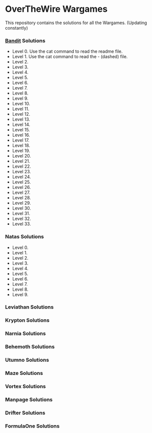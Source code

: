 # OverTheWire Wargames
This repository contains the solutions for all the Wargames. (Updating constantly)

### [Bandit](https://overthewire.org/wargames/bandit/) Solutions
* Level 0. Use the cat command to read the readme file.
* Level 1. Use the cat command to read the - (dashed) file.
* Level 2.
* Level 3.
* Level 4.
* Level 5.
* Level 6.
* Level 7.
* Level 8.
* Level 9.
* Level 10.
* Level 11.
* Level 12.
* Level 13.
* Level 14.
* Level 15.
* Level 16.
* Level 17.
* Level 18.
* Level 19.
* Level 20.
* Level 21.
* Level 22.
* Level 23.
* Level 24.
* Level 25.
* Level 26.
* Level 27.
* Level 28.
* Level 29.
* Level 30.
* Level 31.
* Level 32.
* Level 33.

### Natas Solutions
* Level 0.
* Level 1.
* Level 2.
* Level 3.
* Level 4.
* Level 5.
* Level 6.
* Level 7.
* Level 8.
* Level 9.

### Leviathan Solutions
### Krypton Solutions
### Narnia Solutions
### Behemoth Solutions
### Utumno Solutions
### Maze Solutions
### Vortex Solutions
### Manpage Solutions
### Drifter Solutions
### FormulaOne Solutions


